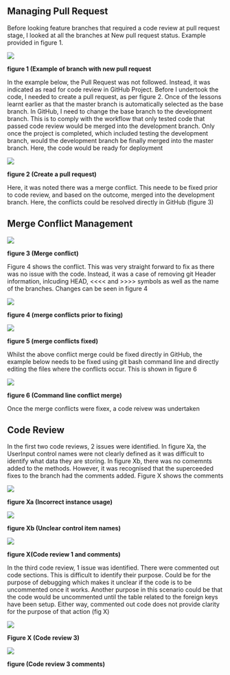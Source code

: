 ## Managing Pull Request

Before looking feature branches that required a code review at pull request stage, I looked at all the branches at New pull request status. Example provided in figure 1.

![](/images/week11-check-pull-requests.png "")

**figure 1 (Example of branch with new pull request**

In the example below, the Pull Request was not followed. Instead, it was indicated as read for code review in GitHub Project.  Before I undertook the code, I needed to create a pull request, as per figure 2.  Once of the lessons learnt earlier as that the master branch is automatically selected as the base branch. In GitHub, I need to change the base branch to the development branch. This is to comply with the workflow that only tested code that passed code review would be merged into the development branch. Only once the project is completed, which included testing the development branch, would the development branch be finally merged into the master branch.  Here, the code would be ready for deployment

![](/images/week11-create-pull-request.png "")

**figure 2 (Create a pull request)**

Here, it was noted there was a merge conflict. This neede to be fixed prior to code review, and based on the outcome, merged into the development branch.  Here, the conflicts could be resolved directly in GitHub (figure 3)

## Merge Conflict Management

![](/images/week11-merge-conflict.png "")

**figure 3 (Merge conflict)**

Figure 4 shows the conflict.  This was very straight forward to fix as there was no issue with the code. Instead, it was a case of removing git Header information, inlcuding HEAD, <<<< and  >>>> symbols as well as the name of the branches.  Changes can be seen in figure 4

![](/images/week11-pre-merge-conflict-fix.png "")

**figure 4 (merge conflicts prior to fixing)**

![](/images/week11-post-merge-conflict-fix.png "")

**figure 5 (merge conflicts fixed)**

Whilst the above conflict merge could be fixed directly in GitHub, the example below needs to be fixed using git bash command line and directly editing the files where the conflicts occur. This is shown in figure 6

![](/images/week11-conflict-command-line.png " ")

**figure 6 (Command line conflict merge)**


Once the merge conflicts were fixex, a code reivew was undertaken


## Code Review

In the first two code reviews, 2 issues were identified.  In figure Xa, the UserInput control names were not clearly defined as it was difficult to identify what data they are storing.  In figure Xb, there was no comemnts added to the methods. However, it was recognised that the superceeded fixes to the branch had the comments added.  Figure X shows the comments 

![](/images/week11-review1a.png " ")

**figure Xa (Incorrect instance usage)**

![](/images/week11-review1b.png " ")

**figure Xb (Unclear control item names)**

![](/images/week11-code-review1-comments.png " ")

**figure X(Code review 1 and comments)**

In the third code review, 1 issue was identified.  There were commented out code sections. This is difficult to identify their purpose. Could be for the purpose of debugging which makes it unclear if the code is to be uncommented once it works. Another purpose in this scenario could be that the code would be uncommented until the table related to the foreign keys have been setup.  Either way, commented out code does not provide clarity for the purpose of that action (fig X)

![](/images/week11-review2.png " ")

**Figure X (Code review 3)**

![](/images/week11-review2-comments.png " ")

**figure  (Code review 3 comments)**


